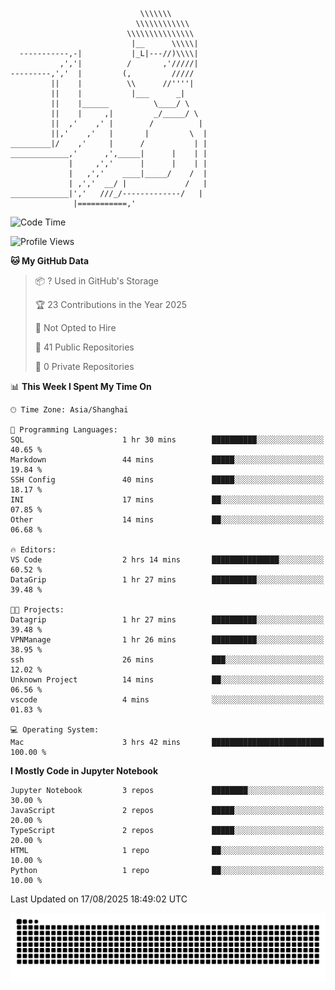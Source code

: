 ```
                             \\\\\\\
                            \\\\\\\\\\\\
                          \\\\\\\\\\\\\\\
                           |__      \\\\\|
  -----------,-|           |_L|---//)\\\\|
           ,','|          /       ,'/////|
---------,','  |         (,         /////
         ||    |          \\      //''''|
         ||    |           |___      _|
         ||    |______          \____/ \
         ||    |     ,|         _/_____/ \
         ||  ,'    ,' |        /          |
         ||,'    ,'   |       |         \  |
_________|/    ,'     |      /           | |
_____________,'      ,',_____|      |    | |
             |     ,','      |      |    | |
             |   ,','    ____|_____/    /  |
             | ,','  __/ |             /   |
_____________|','   ///_/-------------/   |
              |===========,'
```

<!--START_SECTION:waka-->
![Code Time](http://img.shields.io/badge/Code%20Time-104%20hrs%207%20mins-blue)

![Profile Views](http://img.shields.io/badge/Profile%20Views-0-blue)

**🐱 My GitHub Data** 

> 📦 ? Used in GitHub's Storage 
 > 
> 🏆 23 Contributions in the Year 2025
 > 
> 🚫 Not Opted to Hire
 > 
> 📜 41 Public Repositories 
 > 
> 🔑 0 Private Repositories 
 > 
📊 **This Week I Spent My Time On** 

```text
🕑︎ Time Zone: Asia/Shanghai

💬 Programming Languages: 
SQL                      1 hr 30 mins        ██████████░░░░░░░░░░░░░░░   40.65 % 
Markdown                 44 mins             █████░░░░░░░░░░░░░░░░░░░░   19.84 % 
SSH Config               40 mins             █████░░░░░░░░░░░░░░░░░░░░   18.17 % 
INI                      17 mins             ██░░░░░░░░░░░░░░░░░░░░░░░   07.85 % 
Other                    14 mins             ██░░░░░░░░░░░░░░░░░░░░░░░   06.68 % 

🔥 Editors: 
VS Code                  2 hrs 14 mins       ███████████████░░░░░░░░░░   60.52 % 
DataGrip                 1 hr 27 mins        ██████████░░░░░░░░░░░░░░░   39.48 % 

🐱‍💻 Projects: 
Datagrip                 1 hr 27 mins        ██████████░░░░░░░░░░░░░░░   39.48 % 
VPNManage                1 hr 26 mins        ██████████░░░░░░░░░░░░░░░   38.95 % 
ssh                      26 mins             ███░░░░░░░░░░░░░░░░░░░░░░   12.02 % 
Unknown Project          14 mins             ██░░░░░░░░░░░░░░░░░░░░░░░   06.56 % 
vscode                   4 mins              ░░░░░░░░░░░░░░░░░░░░░░░░░   01.83 % 

💻 Operating System: 
Mac                      3 hrs 42 mins       █████████████████████████   100.00 % 
```

**I Mostly Code in Jupyter Notebook** 

```text
Jupyter Notebook         3 repos             ████████░░░░░░░░░░░░░░░░░   30.00 % 
JavaScript               2 repos             █████░░░░░░░░░░░░░░░░░░░░   20.00 % 
TypeScript               2 repos             █████░░░░░░░░░░░░░░░░░░░░   20.00 % 
HTML                     1 repo              ██░░░░░░░░░░░░░░░░░░░░░░░   10.00 % 
Python                   1 repo              ██░░░░░░░░░░░░░░░░░░░░░░░   10.00 % 
```




 Last Updated on 17/08/2025 18:49:02 UTC
<!--END_SECTION:waka-->

<picture>
  <source media="(prefers-color-scheme: dark)" srcset="https://raw.githubusercontent.com/yuemanly/yuemanly/output/github-contribution-grid-snake-dark.svg" />
  <source media="(prefers-color-scheme: light)" srcset="https://raw.githubusercontent.com/yuemanly/yuemanly/output/github-contribution-grid-snake.svg" />
  <img alt="github-snake" src="https://raw.githubusercontent.com/yuemanly/yuemanly/output/github-contribution-grid-snake.svg" />
</picture>
<!--
**yuemanly/yuemanly** is a ✨ _special_ ✨ repository because its `README.md` (this file) appears on your GitHub profile.

Here are some ideas to get you started:

- 🔭 I’m currently working on ...
- 🌱 I’m currently learning ...
- 👯 I’m looking to collaborate on ...
- 🤔 I’m looking for help with ...
- 💬 Ask me about ...
- 📫 How to reach me: ...
- 😄 Pronouns: ...
- ⚡ Fun fact: ...
-->

